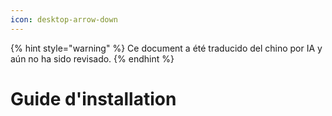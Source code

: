 ```yaml
---
icon: desktop-arrow-down
---
```


{% hint style="warning" %}
Ce document a été traducido del chino por IA y aún no ha sido revisado.
{% endhint %}

# Guide d'installation